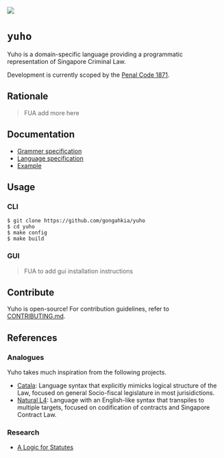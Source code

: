 ![](https://img.shields.io/badge/yuho_1.0-WIP-orange)

# `yuho`

Yuho is a domain-specific language providing a programmatic representation of Singapore Criminal Law.

Development is currently scoped by the [Penal Code 1871](https://sso.agc.gov.sg/Act/PC1871).

## Rationale

> FUA add more here

## Documentation

* [Grammer specification](grammer)
* [Language specification](doc/syntax.md)
* [Example](example)

## Usage

### CLI 

```console
$ git clone https://github.com/gongahkia/yuho
$ cd yuho  
$ make config
$ make build
```

### GUI

> FUA to add gui installation instructions

## Contribute

Yuho is open-source! For contribution guidelines, refer to [CONTRIBUTING.md](CONTRIBUTING.md).

## References

### Analogues

Yuho takes much inspiration from the following projects.

* [Catala](https://github.com/CatalaLang): Language syntax that explicitly mimicks logical structure of the Law, focused on general Socio-fiscal legislature in most jurisidictions.
* [Natural L4](https://github.com/smucclaw/dsl): Language with an English-like syntax that transpiles to multiple targets, focused on codification of contracts and Singapore Contract Law.

### Research

* [A Logic for Statutes](https://papers.ssrn.com/sol3/papers.cfm?abstract_id=3088206)
